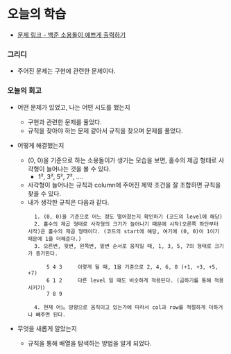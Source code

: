 # 오늘의 학습 

- [문제 링크 - 백준 소용돌이 예쁘게 출력하기](https://www.acmicpc.net/problem/1022)

### 그리디  

- 주어진 문제는 구현에 관련한 문제이다. 

### 오늘의 회고
  - 어떤 문제가 있었고, 나는 어떤 시도를 했는지 
    - 구현과 관련한 문제를 풀었다. 
    - 규칙을 찾아야 하는 문제 같아서 규칙을 찾으며 문제를 풀었다. 

  - 어떻게 해결했는지 
    - (0, 0)을 기준으로 하는 소용돌이가 생기는 모습을 보면, 홀수의 제곱 형태로 사각형이 늘어나는 것을 볼 수 있다. 
      - 1², 3², 5², 7², ....
    - 사각형이 늘어나는 규칙과 column에 주어진 제약 조건을 잘 조합하면 규칙을 찾을 수 있다. 
    - 내가 생각한 규칙은 다음과 같다. 
      ```
        1. (0, 0)을 기준으로 어느 정도 떨어졌는지 확인하기 (코드의 level에 해당) 
        2. 홀수의 제곱 형태로 사각형의 크기가 늘어나기 때문에 시작(오른쪽 하단부터 시작)은 홀수의 제곱 형태이다. (코드의 start에 해당, 여기에 (0, 0)이 1이기 때문에 1을 더해준다.)
        3. 오른변, 윗변, 왼쪽변, 밑변 순서로 움직일 때, 1, 3, 5, 7의 형태로 크기가 증가한다. 

            5 4 3     이렇게 될 때, 1을 기준으로 2, 4, 6, 8 (+1, +3, +5, +7)
            6 1 2     다른 level 일 때도 비슷하게 적용된다. (곱하기를 통해 적용시키기)
            7 8 9 

        4. 현재 어느 방향으로 움직이고 있는가에 따라서 col과 row를 적절하게 더하거나 빼주면 된다. 
      ```

  - 무엇을 새롭게 알았는지 
    - 규칙을 통해 배열을 탐색하는 방법을 알게 되었다.